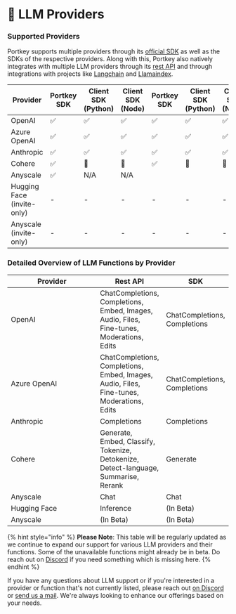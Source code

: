 # 📖 LLM Providers

### Supported Providers

Portkey supports multiple providers through its [official SDK](../../sdk/) as well as the SDKs of the respective providers. Along with this, Portkey also natively integrates with multiple LLM providers through its [rest API](../rest-api/) and through integrations with projects like [Langchain](../langchain.md) and [Llamaindex](../llamaindex/).

<table><thead><tr><th>Provider</th><th>Portkey SDK</th><th>Client SDK (Python)</th><th>Client SDK (Node)</th><th data-hidden>Portkey SDK</th><th data-hidden>Client SDK (Python)</th><th data-hidden>Client SDK (Node)</th><th data-hidden>Proxy API</th></tr></thead><tbody><tr><td>OpenAI</td><td>✅</td><td>✅</td><td>✅</td><td>✅</td><td>✅</td><td>✅</td><td></td></tr><tr><td>Azure OpenAI</td><td>✅</td><td>✅</td><td>✅</td><td>✅</td><td>✅</td><td>✅</td><td></td></tr><tr><td>Anthropic</td><td>✅</td><td>✅</td><td>✅</td><td>✅</td><td>✅</td><td>✅</td><td>✅</td></tr><tr><td>Cohere</td><td>✅</td><td>🚧</td><td>🚧</td><td>✅</td><td>🚧</td><td>🚧</td><td>✅</td></tr><tr><td>Anyscale</td><td>✅</td><td>N/A</td><td>N/A</td><td></td><td></td><td></td><td></td></tr><tr><td>Hugging Face (invite-only)</td><td>-</td><td>-</td><td>-</td><td>-</td><td>-</td><td>-</td><td>-</td></tr><tr><td>Anyscale (invite-only)</td><td>-</td><td>-</td><td>-</td><td>-</td><td>-</td><td>-</td><td>-</td></tr></tbody></table>

### Detailed Overview of LLM Functions by Provider

<table><thead><tr><th width="193">Provider</th><th>Rest API</th><th>SDK</th></tr></thead><tbody><tr><td>OpenAI</td><td>ChatCompletions, Completions, Embed, Images, Audio, Files, Fine-tunes, Moderations, Edits</td><td>ChatCompletions, Completions</td></tr><tr><td>Azure OpenAI</td><td>ChatCompletions, Completions, Embed, Images, Audio, Files, Fine-tunes, Moderations, Edits</td><td>ChatCompletions, Completions</td></tr><tr><td>Anthropic</td><td>Completions</td><td>Completions</td></tr><tr><td>Cohere</td><td>Generate, Embed, Classify, Tokenize, Detokenize, Detect-language, Summarise, Rerank</td><td>Generate</td></tr><tr><td>Anyscale</td><td>Chat</td><td>Chat</td></tr><tr><td>Hugging Face</td><td>Inference</td><td>(In Beta)</td></tr><tr><td>Anyscale</td><td>(In Beta)</td><td>(In Beta)</td></tr></tbody></table>

{% hint style="info" %}
**Please Note**: This table will be regularly updated as we continue to expand our support for various LLM providers and their functions. Some of the unavailable functions might already be in beta. Do reach out on [Discord](https://discord.com/invite/DD7vgKK299) if you need something which is missing here.
{% endhint %}

If you have any questions about LLM support or if you're interested in a provider or function that's not currently listed, please reach out [on Discord](https://discord.com/invite/DD7vgKK299) or [send us a mail](mailto:support@portkey.ai). We're always looking to enhance our offerings based on your needs.
